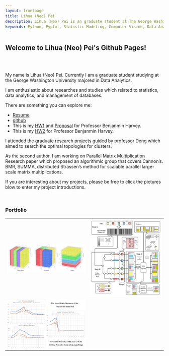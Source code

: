 ```yaml
---
layout: frontpage
title: Lihua (Neo) Pei
description: Lihua (Neo) Pei is an graduate student at The George Washington University majored in Data Analytics.
keywords: Python, Pyplot, Statistic Modeling, Computer Vision, Data Analytics, and Mashine Learning.
---
```


## <a name="Welcome to Lihua (Neo) Pei's Github Pages!"></a>Welcome to Lihua (Neo) Pei's Github Pages!
<br>
<br>
<p align = "left">
 My name is Lihua (Neo) Pei. Currently I am a graduate student studying at the George Washington University majored in Data Analytics.
</p>

<p align = "left">
I am enthusiastic about researches and studies which related to statistics, data analytics, and management of databases.
</p>



<p align="left">
There are something you can explore me:
</p>

<ul>
      <li><a href="https://LihuaPeiNeo.github.io/Resume/Lihua_resume.pdf">Resume</a></li>
      <li><a href="https://github.com/LihuaPeiNeo">github</a></li>
      <li>This is my <a href="https://LihuaPeiNeo.github.io/HW/Lihua_Pei_HW1.ipynb">HW1</a> and <a href="https://LihuaPeiNeo.github.io/HW/Project_Proposal.docx">Proposal</a> for Professor Benjanmin Harvey.</li>
      <li>This is my <a href="https://LihuaPeiNeo.github.io/HW/Lihua_Pei_HW2.ipynb">HW2</a> for Professor Benjanmin Harvey.</li>

</ul>

<p align="left">
I attended the graduate research projects guided by professor Deng which aimed to search the optimal topologies for clusters.
</p>

<p align="left">
As the second author, I am working on Parallel Matrix Multiplication Research paper which proposed an algorithmic group that covers Cannon’s. BMR, SUMMA, distributed Strassen’s method for scalable parallel large-scale matrix multiplications.
</p>

<p align="left">
If you are interesting about my projects, please be free to click the pictures blow to enter my project introductions.
</p>

<br>

### <a name="Portfolio"></a>Portfolio


<table class="wide">
<tr>
  <td class="left">
    <a href="https://LihuaPeiNeo.github.io/Matrix_Paper/PMM_Represent">
      <img src="Matrix_Paper/3DAlg.jpg" alt="Parallel Matrix Mutiplication" title="PMM"/>
    </a>
  </td>


  <td class="right">
    <a href="https://LihuaPeiNeo.github.io/Scheduling_Process/SP_Represent">
        <img src="Scheduling_Process/Scheduling_Process.png" alt="Computer Coin Develop" title="Scheduling Proess"/>
    </a>
  </td>


</tr>
<tr>
  <td class="left">
    <a href="https://LihuaPeiNeo.github.io/Topology/Topology_Repersent">
        <img src="Topology/methods_group1.png" alt="Optimal Topology Searching Research"/>
    </a>
  </td>
  <!--
  <td class="right">
    <a href="https://bsharvey.github.io">
        <img src="pages/publpics/nba2.png" alt="Tian et al. (2015) Fig 4" title="Tian et al. (2015) Fig 4"/>
    </a>
  </td>
  -->


</tr>
</table>

<!--
<div class="navbar">
  <div class="navbar-inner">
      <ul class="nav">
          <li><a href="https://bsharvey.github.io">see more figures</a></li>
      </ul>
  </div>
</div>
-->
